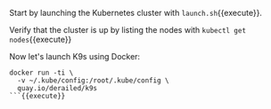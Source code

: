 Start by launching the Kubernetes cluster with `launch.sh`{{execute}}.

Verify that the cluster is up by listing the nodes with `kubectl get nodes`{{execute}}


Now let's launch K9s using Docker:

```
docker run -ti \
  -v ~/.kube/config:/root/.kube/config \
  quay.io/derailed/k9s
```{{execute}}

